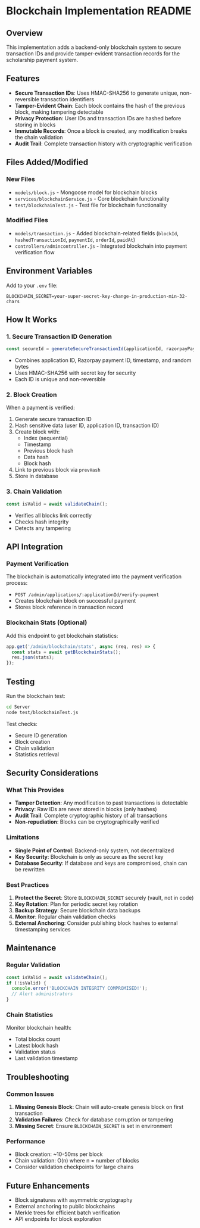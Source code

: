 # Blockchain Implementation README

## Overview
This implementation adds a backend-only blockchain system to secure transaction IDs and provide tamper-evident transaction records for the scholarship payment system.

## Features
- **Secure Transaction IDs**: Uses HMAC-SHA256 to generate unique, non-reversible transaction identifiers
- **Tamper-Evident Chain**: Each block contains the hash of the previous block, making tampering detectable
- **Privacy Protection**: User IDs and transaction IDs are hashed before storing in blocks
- **Immutable Records**: Once a block is created, any modification breaks the chain validation
- **Audit Trail**: Complete transaction history with cryptographic verification

## Files Added/Modified

### New Files
- `models/block.js` - Mongoose model for blockchain blocks
- `services/blockchainService.js` - Core blockchain functionality
- `test/blockchainTest.js` - Test file for blockchain functionality

### Modified Files
- `models/transaction.js` - Added blockchain-related fields (`blockId`, `hashedTransactionId`, `paymentId`, `orderId`, `paidAt`)
- `controllers/admincontroller.js` - Integrated blockchain into payment verification flow

## Environment Variables
Add to your `.env` file:
```
BLOCKCHAIN_SECRET=your-super-secret-key-change-in-production-min-32-chars
```

## How It Works

### 1. Secure Transaction ID Generation
```javascript
const secureId = generateSecureTransactionId(applicationId, razorpayPaymentId);
```
- Combines application ID, Razorpay payment ID, timestamp, and random bytes
- Uses HMAC-SHA256 with secret key for security
- Each ID is unique and non-reversible

### 2. Block Creation
When a payment is verified:
1. Generate secure transaction ID
2. Hash sensitive data (user ID, application ID, transaction ID)
3. Create block with:
   - Index (sequential)
   - Timestamp
   - Previous block hash
   - Data hash
   - Block hash
4. Link to previous block via `prevHash`
5. Store in database

### 3. Chain Validation
```javascript
const isValid = await validateChain();
```
- Verifies all blocks link correctly
- Checks hash integrity
- Detects any tampering

## API Integration

### Payment Verification
The blockchain is automatically integrated into the payment verification process:
- `POST /admin/applications/:applicationId/verify-payment`
- Creates blockchain block on successful payment
- Stores block reference in transaction record

### Blockchain Stats (Optional)
Add this endpoint to get blockchain statistics:
```javascript
app.get('/admin/blockchain/stats', async (req, res) => {
  const stats = await getBlockchainStats();
  res.json(stats);
});
```

## Testing

Run the blockchain test:
```bash
cd Server
node test/blockchainTest.js
```

Test checks:
- Secure ID generation
- Block creation
- Chain validation
- Statistics retrieval

## Security Considerations

### What This Provides
- **Tamper Detection**: Any modification to past transactions is detectable
- **Privacy**: Raw IDs are never stored in blocks (only hashes)
- **Audit Trail**: Complete cryptographic history of all transactions
- **Non-repudiation**: Blocks can be cryptographically verified

### Limitations
- **Single Point of Control**: Backend-only system, not decentralized
- **Key Security**: Blockchain is only as secure as the secret key
- **Database Security**: If database and keys are compromised, chain can be rewritten

### Best Practices
1. **Protect the Secret**: Store `BLOCKCHAIN_SECRET` securely (vault, not in code)
2. **Key Rotation**: Plan for periodic secret key rotation
3. **Backup Strategy**: Secure blockchain data backups
4. **Monitor**: Regular chain validation checks
5. **External Anchoring**: Consider publishing block hashes to external timestamping services

## Maintenance

### Regular Validation
```javascript
const isValid = await validateChain();
if (!isValid) {
  console.error('BLOCKCHAIN INTEGRITY COMPROMISED!');
  // Alert administrators
}
```

### Chain Statistics
Monitor blockchain health:
- Total blocks count
- Latest block hash
- Validation status
- Last validation timestamp

## Troubleshooting

### Common Issues
1. **Missing Genesis Block**: Chain will auto-create genesis block on first transaction
2. **Validation Failures**: Check for database corruption or tampering
3. **Missing Secret**: Ensure `BLOCKCHAIN_SECRET` is set in environment

### Performance
- Block creation: ~10-50ms per block
- Chain validation: O(n) where n = number of blocks
- Consider validation checkpoints for large chains

## Future Enhancements
- Block signatures with asymmetric cryptography
- External anchoring to public blockchains
- Merkle trees for efficient batch verification
- API endpoints for block exploration